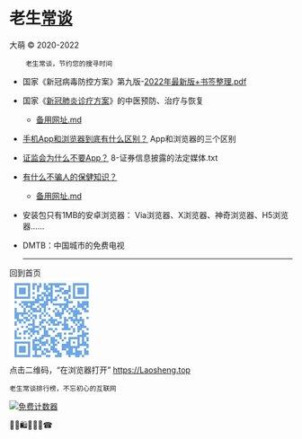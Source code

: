 老生[常谈](./)
================
大萌 © 2020-2022

		老生常谈，节约您的搜寻时间

* 国家《新冠病毒防控方案》第九版-[2022年最新版+书签整理.pdf](6-xinguanfangkong.txt)

* 国家《[新冠肺炎诊疗方案](6-xinguanzhenliao.txt)》的中医预防、治疗与恢复
  - [备用网址.md](https://github.com/DiamonWoo/Laosheng2019/blob/master/c/6-xinguanzheneliao.txt.md)

* [手机App和浏览器到底有什么区别？](app-browser-diff.txt)	App和浏览器的三个区别

* [证监会为什么不要App？](8-media-in-law.txt) 	8-证券信息披露的法定媒体.txt

* [有什么不骗人的保健知识？](./6-newspaper-for-health.txt) 　 
  - [备用网址.md](https://github.com/DiamonWoo/Laosheng2019/blob/master/changtan/6-权威的医疗保健类报纸.txt.md)

* 安装包只有1MB的安卓浏览器[]()： Via浏览器、X浏览器、神奇浏览器、H5浏览器……

* DMTB：中国城市的免费电视

	-----

回到首页  
<a href=".." title="返回老生常谈首页"><img src="../indexQR-Blue.png" /></a>  
点击二维码，“在浏览器打开” https://Laosheng.top

	老生常谈排行榜，不忘初心的互联网

<a href="https://www.mfwztj.com/" target="_blank"><img src="https://www.mfwztj.com/hit.php?id=ymuvxfn&nd=3&style=5" border="0" alt="免费计数器"></a>
<script language="javascript" src="http://www.alicount.com/1683"></script>
<!-- Global site tag (gtag.js) - Google Analytics -->
<script async src="https://www.googletagmanager.com/gtag/js?id=UA-179794713-1"></script>
<script>  window.dataLayer = window.dataLayer || [];
  function gtag(){dataLayer.push(arguments);}
  gtag('js', new Date());  gtag('config', 'UA-179794713-1');
</script>
🎁🎅🛍💐🎀🥳☎
